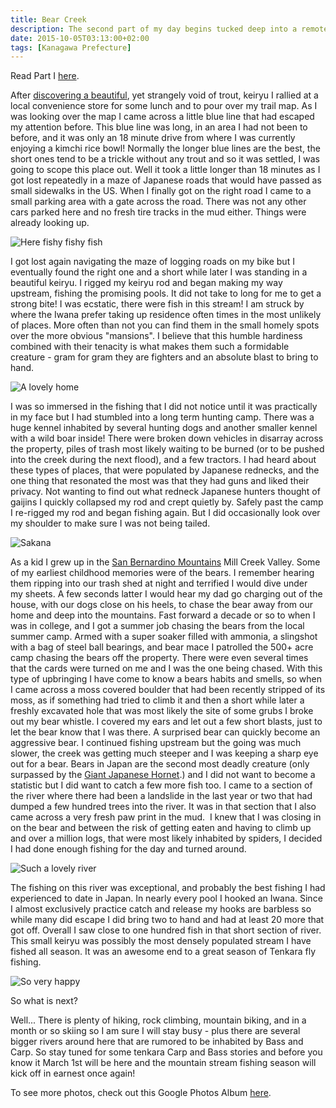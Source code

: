```yaml
---
title: Bear Creek
description: The second part of my day begins tucked deep into a remote region of the Tanzawa Mountains close to a promising looking babbling keiryu...
date: 2015-10-05T03:13:00+02:00
tags: [Kanagawa Prefecture]
---
```

<div class="text-lg mt-2">
<p class="mb-2 font-bold">Read Part I <a href="https://www.fallfishtenkara.com/tenkara-season-finale/" target="_blank" rel="noopener noreferrer" class="text-red-500 hover:bg-red-500 hover:text-white">here</a>.</p>

<p class="mt-2 mb-2">After <a href="https://www.fallfishtenkara.com/end-of-the-tenkara-season/" target="_blank" rel="noopener noreferrer" class="text-red-500 hover:bg-red-500 hover:text-white">discovering a beautiful</a>, yet strangely void of trout, keiryu I rallied at a local convenience store for some lunch and to pour over my trail map. As I was looking over the map I came across a little blue line that had escaped my attention before. This blue line was long, in an area I had not been to before, and it was only an 18 minute drive from where I was currently enjoying a kimchi rice bowl! Normally the longer blue lines are the best, the short ones tend to be a trickle without any trout and so it was settled, I was going to scope this place out. Well it took a little longer than 18 minutes as I got lost repeatedly in a maze of Japanese roads that would have passed as small sidewalks in the US. When I finally got on the right road I came to a small parking area with a gate across the road. There was not any other cars parked here and no fresh tire tracks in the mud either. Things were already looking up.</p>

<img class="w-8/12 rounded-lg shadow-lg mx-auto" src="https://fallfish-tenkara-images.s3-us-west-1.amazonaws.com/FfT+-+Bear+Creek/bear+creek-japan-waterfall-tanzawa+mountains-waterfall.JPG" alt="Here fishy fishy fish" />

<p class="mt-2 mb-2">I got lost again navigating the maze of logging roads on my bike but I eventually found the right one and a short while later I was standing in a beautiful keiryu. I rigged my keiryu rod and began making my way upstream, fishing the promising pools. It did not take to long for me to get a strong bite! I was ecstatic, there were fish in this stream! I am struck by where the Iwana prefer taking up residence often times in the most unlikely of places. More often than not you can find them in the small homely spots over the more obvious "mansions". I believe that this humble hardiness combined with their tenacity is what makes them such a formidable creature - gram for gram they are fighters and an absolute blast to bring to hand.</p>

<img class="w-8/12 rounded-lg shadow-lg mx-auto" src="https://fallfish-tenkara-images.s3-us-west-1.amazonaws.com/FfT+-+Bear+Creek/bear+creek-japan-pool-tanzawa+mountains-iwana+home.JPG" alt="A lovely home" />

<p class="mt-2 mb-2">I was so immersed in the fishing that I did not notice until it was practically in my face but I had stumbled into a long term hunting camp. There was a huge kennel inhabited by several hunting dogs and another smaller kennel with a wild boar inside! There were broken down vehicles in disarray across the property, piles of trash most likely waiting to be burned (or to be pushed into the creek during the next flood), and a few tractors. I had heard about these types of places, that were populated by Japanese rednecks, and the one thing that resonated the most was that they had guns and liked their privacy. Not wanting to find out what redneck Japanese hunters thought of gaijins I quickly collapsed my rod and crept quietly by. Safely past the camp I re-rigged my rod and began fishing again. But I did occasionally look over my shoulder to make sure I was not being tailed.</p>

<img class="w-8/12 rounded-lg shadow-lg mx-auto" src="https://fallfish-tenkara-images.s3-us-west-1.amazonaws.com/FfT+-+Bear+Creek/bear+creek-japan-iwana-tanzawa+mountains-kebari.JPG" alt="Sakana" />

<p class="mt-2 mb-2">As a kid I grew up in the <a href="https://en.wikipedia.org/wiki/San_Bernardino_Mountains" target="_blank" rel="noopener noreferrer" class="text-red-500 hover:bg-red-500 hover:text-white">San Bernardino Mountains</a> Mill Creek Valley. Some of my earliest childhood memories were of the bears. I remember hearing them ripping into our trash shed at night and terrified I would dive under my sheets. A few seconds latter I would hear my dad go charging out of the house, with our dogs close on his heels, to chase the bear away from our home and deep into the mountains. Fast forward a decade or so to when I was in college, and I got a summer job chasing the bears from the local summer camp. Armed with a super soaker filled with ammonia, a slingshot with a bag of steel ball bearings, and bear mace I patrolled the 500+ acre camp chasing the bears off the property. There were even several times that the cards were turned on me and I was the one being chased. With this type of upbringing I have come to know a bears habits and smells, so when I came across a moss covered boulder that had been recently stripped of its moss, as if something had tried to climb it and then a short while later a freshly excavated hole that was most likely the site of some grubs I broke out my bear whistle. I covered my ears and let out a few short blasts, just to let the bear know that I was there. A surprised bear can quickly become an aggressive bear. I continued fishing upstream but the going was much slower, the creek was getting much steeper and I was keeping a sharp eye out for a bear. Bears in Japan are the second most deadly creature (only surpassed by the <a href="https://en.wikipedia.org/wiki/Japanese_giant_hornet" target="_blank" rel="noopener noreferrer" class="text-red-500 hover:bg-red-500 hover:text-white">Giant Japanese Hornet</a>.) and I did not want to become a statistic but I did want to catch a few more fish too. I came to a section of the river where there had been a landslide in the last year or two that had dumped a few hundred trees into the river. It was in that section that I also came across a very fresh paw print in the mud.  I knew that I was closing in on the bear and between the risk of getting eaten and having to climb up and over a million logs, that were most likely inhabited by spiders, I decided I had done enough fishing for the day and turned around.</p>

<img class="w-8/12 rounded-lg shadow-lg mx-auto" src="https://fallfish-tenkara-images.s3-us-west-1.amazonaws.com/FfT+-+Bear+Creek/bear+creek-japan-pool-tanzawa+mountains.JPG" alt="Such a lovely river" />

<p class="mt-2 mb-2">The fishing on this river was exceptional, and probably the best fishing I had experienced to date in Japan. In nearly every pool I hooked an Iwana. Since I almost exclusively practice catch and release my hooks are barbless so while many did escape I did bring two to hand and had at least 20 more that got off. Overall I saw close to one hundred fish in that short section of river. This small keiryu was possibly the most densely populated stream I have fished all season. It was an awesome end to a great season of Tenkara fly fishing.</p>

<img class="w-8/12 rounded-lg shadow-lg mx-auto" src="https://fallfish-tenkara-images.s3-us-west-1.amazonaws.com/FfT+-+Bear+Creek/bear+creek-japan-beauty-tanzawa+mountains.JPG" alt="So very happy" />

<p class="font-bold italic">So what is next?</p>

<p class="mt-2 mb-2">Well... There is plenty of hiking, rock climbing, mountain biking, and in a month or so skiing so I am sure I will stay busy - plus there are several bigger rivers around here that are rumored to be inhabited by Bass and Carp. So stay tuned for some tenkara Carp and Bass stories and before you know it March 1st will be here and the mountain stream fishing season will kick off in earnest once again!</p>

<p class="mt-2 mb-2 italic text-center font-semibold text-gray-400">To see more photos, check out this Google Photos Album <a href="https://photos.app.goo.gl/Jeu7d6NGzKM3FeXx5" target="_blank" rel="noopener" class="text-red-500 hover:bg-red-500 hover:text-white">here</a>.</p>
</div>